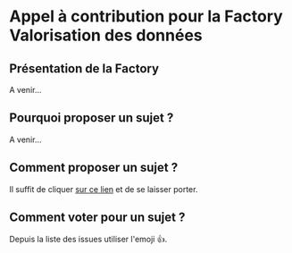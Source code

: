 # Appel à contribution pour la Factory Valorisation des données

## Présentation de la Factory

A venir...

## Pourquoi proposer un sujet ?

A venir...

## Comment proposer un sujet ?

Il suffit de cliquer [sur ce lien](https://github.com/Digital113/facto-data-cfp/issues/new?assignees=&labels=&template=proposition-de-sujet.md&title=) et de se laisser porter.

## Comment voter pour un sujet ?

Depuis la liste des issues utiliser l'emoji 👍.
